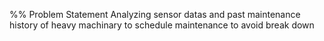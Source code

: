 %% Problem Statement
Analyzing sensor datas and past maintenance history of heavy  machinary to schedule maintenance to avoid break down

